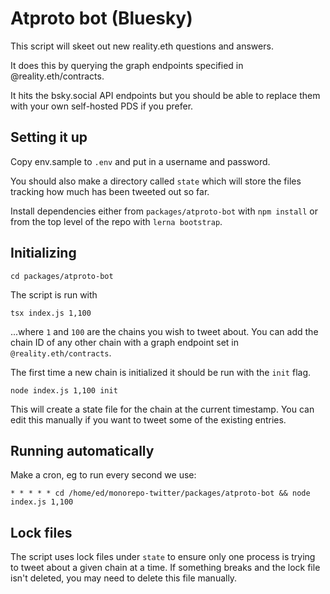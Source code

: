 # Atproto bot (Bluesky)

This script will skeet out new reality.eth questions and answers.

It does this by querying the graph endpoints specified in @reality.eth/contracts.

It hits the bsky.social API endpoints but you should be able to replace them with your own self-hosted PDS if you prefer.

## Setting it up

Copy env.sample to `.env` and put in a username and password.

You should also make a directory called `state` which will store the files tracking how much has been tweeted out so far.

Install dependencies either from `packages/atproto-bot` with `npm install` or from the top level of the repo with `lerna bootstrap`.

## Initializing

`cd packages/atproto-bot`

The script is run with

`tsx index.js 1,100`

...where `1` and `100` are the chains you wish to tweet about. You can add the chain ID of any other chain with a graph endpoint set in `@reality.eth/contracts`.

The first time a new chain is initialized it should be run with the `init` flag.

`node index.js 1,100 init`

This will create a state file for the chain at the current timestamp. You can edit this manually if you want to tweet some of the existing entries.

## Running automatically

Make a cron, eg to run every second we use:

`* * * * * cd /home/ed/monorepo-twitter/packages/atproto-bot && node index.js 1,100`

## Lock files

The script uses lock files under `state` to ensure only one process is trying to tweet about a given chain at a time. If something breaks and the lock file isn't deleted, you may need to delete this file manually.
